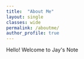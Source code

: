 ```yaml
---
title:  "About Me"
layout: single
classes: wide
permalink: /aboutme/
author_profile: true
---
```


Hello! Welcome to Jay's Note